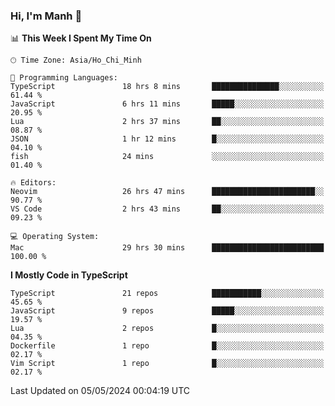 ### Hi, I'm Manh 👋

<!--START_SECTION:waka-->
📊 **This Week I Spent My Time On** 

```text
🕑︎ Time Zone: Asia/Ho_Chi_Minh

💬 Programming Languages: 
TypeScript               18 hrs 8 mins       ███████████████░░░░░░░░░░   61.44 % 
JavaScript               6 hrs 11 mins       █████░░░░░░░░░░░░░░░░░░░░   20.95 % 
Lua                      2 hrs 37 mins       ██░░░░░░░░░░░░░░░░░░░░░░░   08.87 % 
JSON                     1 hr 12 mins        █░░░░░░░░░░░░░░░░░░░░░░░░   04.10 % 
fish                     24 mins             ░░░░░░░░░░░░░░░░░░░░░░░░░   01.40 % 

🔥 Editors: 
Neovim                   26 hrs 47 mins      ███████████████████████░░   90.77 % 
VS Code                  2 hrs 43 mins       ██░░░░░░░░░░░░░░░░░░░░░░░   09.23 % 

💻 Operating System: 
Mac                      29 hrs 30 mins      █████████████████████████   100.00 % 
```

**I Mostly Code in TypeScript** 

```text
TypeScript               21 repos            ███████████░░░░░░░░░░░░░░   45.65 % 
JavaScript               9 repos             █████░░░░░░░░░░░░░░░░░░░░   19.57 % 
Lua                      2 repos             █░░░░░░░░░░░░░░░░░░░░░░░░   04.35 % 
Dockerfile               1 repo              █░░░░░░░░░░░░░░░░░░░░░░░░   02.17 % 
Vim Script               1 repo              █░░░░░░░░░░░░░░░░░░░░░░░░   02.17 % 
```




 Last Updated on 05/05/2024 00:04:19 UTC
<!--END_SECTION:waka-->
